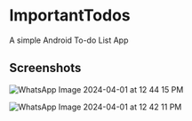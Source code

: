 # ImportantTodos

A simple Android To-do List App

## Screenshots
![WhatsApp Image 2024-04-01 at 12 44 15 PM](https://github.com/ankita000z/PRODIGY_AD_02/assets/154900926/d5296573-e32d-4b4c-aca4-0d8e0991a0c3)


![WhatsApp Image 2024-04-01 at 12 42 11 PM](https://github.com/ankita000z/PRODIGY_AD_02/assets/154900926/2e10a8b2-c5c2-47cb-8eac-36e894a02519)

